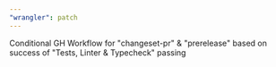 ```yaml
---
"wrangler": patch
---
```


Conditional GH Workflow for "changeset-pr" & "prerelease" based on success of "Tests, Linter & Typecheck" passing
